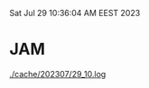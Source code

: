 Sat Jul 29 10:36:04 AM EEST 2023
# JAM
<a href='./cache/202307/29_10.log'>./cache/202307/29_10.log</a>
